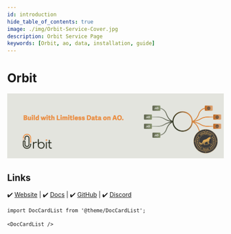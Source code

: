 ```yaml
---
id: introduction
hide_table_of_contents: true
image: ./img/Orbit-Service-Cover.jpg
description: Orbit Service Page
keywords: [Orbit, ao, data, installation, guide]
---
```


# Orbit 

![Orbit](./img/Orbit-Service.jpg) 

## Links
 ✔️ [Website](https://www.0rbit.co) |
 ✔️ [Docs](https://docs.0rbit.co) |
 ✔️ [GitHub](https://github.com/0rbit-co) |
 ✔️ [Discord](https://discord.gg/JVSjqaKJgV)


```mdx-code-block
import DocCardList from '@theme/DocCardList';

<DocCardList />
```

